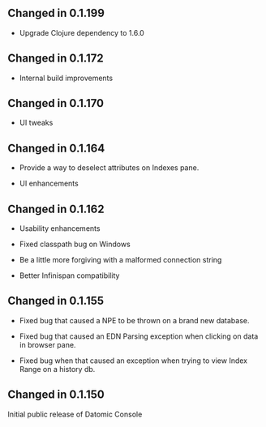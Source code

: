 ## Changed in 0.1.199

* Upgrade Clojure dependency to 1.6.0

## Changed in 0.1.172

* Internal build improvements

## Changed in 0.1.170

* UI tweaks

## Changed in 0.1.164

* Provide a way to deselect attributes on Indexes pane.

* UI enhancements

## Changed in 0.1.162

* Usability enhancements

* Fixed classpath bug on Windows

* Be a little more forgiving with a malformed connection string

* Better Infinispan compatibility

## Changed in 0.1.155

* Fixed bug that caused a NPE to be thrown on a brand new database.

* Fixed bug that caused an EDN Parsing exception when clicking on data in browser pane.

* Fixed bug when that caused an exception when trying to view Index Range on a history db.

## Changed in 0.1.150

Initial public release of Datomic Console
